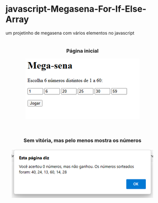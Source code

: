 # javascript-Megasena-For-If-Else-Array
um projetinho de megasena com vários elementos no javascript
<br><br>

<div align="center">
  <h3>Página inicial</h3>
  <img src="ImagensMega/1.png">
</div>
<br><br>
<div align="center">
  <h3>Sem vitória, mas pelo menos mostra os números</h3>
  <img src="ImagensMega/2.png">
</div>
